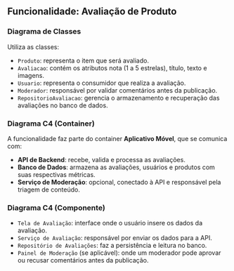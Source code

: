 ## Funcionalidade: Avaliação de Produto

### Diagrama de Classes  
Utiliza as classes:
- `Produto`: representa o item que será avaliado.  
- `Avaliacao`: contém os atributos nota (1 a 5 estrelas), título, texto e imagens.  
- `Usuario`: representa o consumidor que realiza a avaliação.  
- `Moderador`: responsável por validar comentários antes da publicação.  
- `RepositorioAvaliacao`: gerencia o armazenamento e recuperação das avaliações no banco de dados.

### Diagrama C4 (Container)  
A funcionalidade faz parte do container **Aplicativo Móvel**, que se comunica com:
- **API de Backend**: recebe, valida e processa as avaliações.  
- **Banco de Dados**: armazena as avaliações, usuários e produtos com suas respectivas métricas.  
- **Serviço de Moderação**: opcional, conectado à API e responsável pela triagem de conteúdo.

### Diagrama C4 (Componente)  
- `Tela de Avaliação`: interface onde o usuário insere os dados da avaliação.  
- `Serviço de Avaliação`: responsável por enviar os dados para a API.  
- `Repositório de Avaliações`: faz a persistência e leitura no banco.  
- `Painel de Moderação` (se aplicável): onde um moderador pode aprovar ou recusar comentários antes da publicação.

